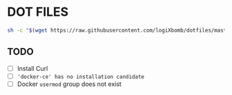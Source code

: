 # DOT FILES

```bash
sh -c "$(wget https://raw.githubusercontent.com/logiXbomb/dotfiles/master/install.sh -O -)"
```

## TODO
- [ ] Install Curl
- [ ] `'docker-ce' has no installation candidate` 
- [ ] Docker `usermod` group does not exist
